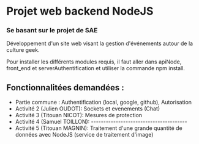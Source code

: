 # Projet web backend NodeJS
### Se basant sur le projet de SAE
Développement d'un site web visant la gestion d'événements autour de la culture geek.

Pour installer les différents modules requis, il faut aller dans apiNode, front_end et serverAuthentification 
et utiliser la commande npm install.

## Fonctionnalitées demandées :
- Partie commune : Authentification (local, google, github), Autorisation
- Activité 2 (Julien OUDOT): Sockets et evenements (Chat)
- Activité 3 (Titouan NICOT): Mesures de protection
- Activité 4 (Samuel TOILLON): ---------------------------------------
- Activité 5 (Titouan MAGNIN): Traitement d'une grande quantité de données avec NodeJS (service de traitement d'image)
